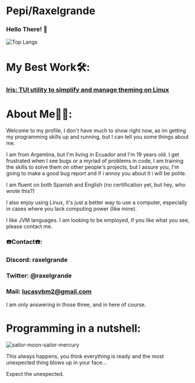 # Pepi/Raxelgrande
### Hello There! 👾
![Top Langs](https://github-readme-stats.vercel.app/api/top-langs/?username=raxelgrande&layout=pie&theme=monokai)
# My Best Work🛠️:
### [Iris: TUI utility to simplify and manage theming on Linux](https://github.com/Raxelgrande/Iris)

# About Me🧙‍♂️:
Welcome to my profile, I don't have much to show right now, as im getting my programming skills up and running, but I can tell you some things about me. 

I am from Argentina, but I'm living in Ecuador and I'm 19 years old. I get frustrated when I see bugs or a myriad of problems in code, I am training the skills to solve them on other people's projects, but I assure you, I'm going to make a good bug report and if i annoy you about it i will be polite.


I am fluent on both Spanish and English (no certification yet, but hey, who wrote this?)

I also enjoy using Linux, it's just a better way to use a computer, especially in cases where you lack computing power (like mine).

I like JVM languages.
I am looking to be employed, if you like what you see, please contact me.

### ☎️Contact☎️:
### Discord: raxelgrande
### Twitter: @raxelgrande
### Mail: lucasvbm2@gmail.com
I am only answering in those three, and in here of course.


# Programming in a nutshell:
![sailor-moon-sailor-mercury](https://github.com/Raxelgrande/raxelgrande/assets/93939943/146f3421-910d-499b-8835-ce94abc55ab2)

This always happens, you think everything is ready and the most unexpected thing blows up in your face...

Expect the unexpected.
